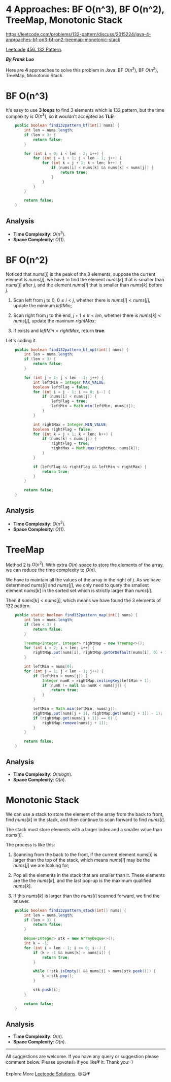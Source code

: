# 4 Approaches: BF O(n^3), BF O(n^2), TreeMap, Monotonic Stack

https://leetcode.com/problems/132-pattern/discuss/2015224/java-4-approaches-bf-on3-bf-on2-treemap-monotonic-stack

[Leetcode](https://leetcode.com/) [456. 132 Pattern](https://leetcode.com/problems/132-pattern/).

***By Frank Luo***

Here are **4** approaches to solve this problem in Java: BF $O(n^3)$, BF $O(n^2)$, TreeMap, Monotonic Stack.

# BF O(n^3)

It's easy to use **3 loops** to find $3$ elements which is $132$ pattern, but the time complexity is $O(n^3)$, so it wouldn't accepted as **TLE**!

```java
    public boolean find132pattern_bf(int[] nums) {
        int len = nums.length;
        if (len < 3) {
            return false;
        }

        for (int i = 0; i < len - 2; i++) {
            for (int j = i + 1; j < len - 1; j++) {
                for (int k = j + 1; k < len; k++) {
                    if (nums[i] < nums[k] && nums[k] < nums[j]) {
                        return true;
                    }
                }
            }
        }

        return false;
    }
```

## Analysis

- **Time Complexity**: $O(n^3)$.
- **Space Complexity**: $O(1)$.


# BF O(n^2)

Noticed that $\textit{nums}[j]$ is the peak of the $3$ elements, suppose the current element is $\textit{nums}[j]$, we have to find the element $\textit{nums}[k]$ that is smaller than $\textit{nums}[j]$ after $j$, and the element $\textit{nums}[i]$ that is smaller than $\textit{nums}[k]$ before $j$. 

1. Scan left from $j$ to $0$, $0 \le i \lt j$, whether there is $\textit{nums}[i] < \textit{nums}[j]$, update the mininum $\textit{leftMin}$;

2. Scan right from $j$ to the end, $j + 1 \le k \lt len$, whether there is $\textit{nums}[k] < \textit{nums}[j]$, update the maxinum $\textit{rightMax}$;

3. If exists and $\textit{leftMin} < \textit{rightMax}$, return **true**.


Let's coding it.

```java
    public boolean find132pattern_bf_opt(int[] nums) {
        int len = nums.length;
        if (len < 3) {
            return false;
        }

        for (int j = 1; j < len - 1; j++) {
            int leftMin = Integer.MAX_VALUE;
            boolean leftFlag = false;
            for (int i = j - 1; i >= 0; i--) {
                if (nums[i] < nums[j]) {
                    leftFlag = true;
                    leftMin = Math.min(leftMin, nums[i]);
                }
            }

            int rightMax = Integer.MIN_VALUE;
            boolean rightFlag = false;
            for (int k = j + 1; k < len; k++) {
                if (nums[k] < nums[j]) {
                    rightFlag = true;
                    rightMax = Math.max(rightMax, nums[k]);
                }
            }

            if (leftFlag && rightFlag && leftMin < rightMax) {
                return true;
            }
        }

        return false;
    }
```

## Analysis

- **Time Complexity**: $O(n^2)$.
- **Space Complexity**: $O(1)$.

# TreeMap

Method 2 is $O(n^2)$. With extra $O(n)$ space to store the elements of the array, we can reduce the time complexity to $O(n)$.

We have to maintain all the values of the array in the right of $j$. As we have determined $nums[i]$ and $\textit{nums}[j]$, we only need to query the smallest element $\textit{nums}[k]$ in the sorted set which is strictly larger than $\textit{nums}[i]$. 

Then if $\textit{nums}[k] < \textit{nums}[j]$, which means we have found the $3$ elements of $132$ pattern.

```java
    public static boolean find132pattern_map(int[] nums) {
        int len = nums.length;
        if (len < 3) {
            return false;
        }

        TreeMap<Integer, Integer> rightMap = new TreeMap<>();
        for (int i = 2; i < len; i++) {
            rightMap.put(nums[i], rightMap.getOrDefault(nums[i], 0) + 1);
        }

        int leftMin = nums[0];
        for (int j = 1; j < len - 1; j++) {
            if (leftMin < nums[j]) {
                Integer numK = rightMap.ceilingKey(leftMin + 1);
                if (numK != null && numK < nums[j]) {
                    return true;
                }
            }

            leftMin = Math.min(leftMin, nums[j]);
            rightMap.put(nums[j + 1], rightMap.get(nums[j + 1]) - 1);
            if (rightMap.get(nums[j + 1]) == 0) {
                rightMap.remove(nums[j + 1]);
            }
        }

        return false;
    }
```

## Analysis

- **Time Complexity**: $O(nlogn)$.
- **Space Complexity**: $O(n)$.


# Monotonic Stack

We can use a stack to store the element of the array from the back to front, find $\textit{nums}[k]$ in the stack, and then continue to scan forward to find $\textit{nums}[i]$. 

The stack must store elements with a larger index and a smaller value than $\textit{nums}[j]$.

The process is like this:

1. Scanning from the back to the front, if the current element $\textit{nums}[i]$ is larger than the top of the stack, which means $\textit{nums}[i]$ may be the $\textit{nums}[j]$ we are looking for;

2. Pop all the elements in the stack that are smaller than it. These elements are the the $\textit{nums}[k]$, and the last pop-up is the maximum qualified $\textit{nums}[k]$. 

3. If this $\textit{nums}[k]$ is larger than the $\textit{nums}[i]$ scanned forward, we find the answer.


```java
    public boolean find132pattern_stack(int[] nums) {
        int len = nums.length;
        if (len < 3) {
            return false;
        }

        Deque<Integer> stk = new ArrayDeque<>();
        int k = -1;
        for (int i = len - 1; i >= 0; i--) {
            if (k > -1 && nums[k] > nums[i]) {
                return true;
            }

            while (!stk.isEmpty() && nums[i] > nums[stk.peek()]) {
                k = stk.pop();
            }

            stk.push(i);
        }

        return false;
    }
```

## Analysis

- **Time Complexity**: $O(n)$.
- **Space Complexity**: $O(n)$.

----------

All suggestions are welcome. 
If you have any query or suggestion please comment below.
Please upvote👍 if you like💗 it. Thank you:-)

Explore More [Leetcode Solutions](https://leetcode.com/discuss/general-discussion/1868912/My-Leetcode-Solutions-All-In-One). 😉😃💗

